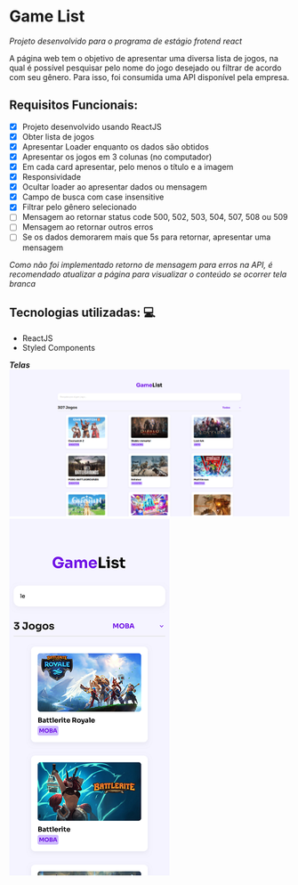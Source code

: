 # Game List
*Projeto desenvolvido para o programa de estágio frotend react*

A página web tem o objetivo de apresentar uma diversa lista de jogos, na qual é possível pesquisar pelo nome do jogo desejado ou filtrar de acordo com seu gênero.
Para isso, foi consumida uma API disponível pela empresa.

## Requisitos Funcionais:
- [x] Projeto desenvolvido usando ReactJS
- [x] Obter lista de jogos
- [x] Apresentar Loader enquanto os dados são obtidos
- [x] Apresentar os jogos em 3 colunas (no computador)
- [x] Em cada card apresentar, pelo menos o título e a imagem
- [x] Responsividade
- [x] Ocultar loader ao apresentar dados ou mensagem
- [x] Campo de busca com case insensitive
- [x] Filtrar pelo gênero selecionado
- [ ] Mensagem ao retornar status code 500, 502, 503, 504, 507, 508 ou 509
- [ ] Mensagem ao retornar outros erros
- [ ] Se os dados demorarem mais que 5s para retornar, apresentar uma mensagem

*Como não foi implementado retorno de mensagem para erros na API, é recomendado atualizar a página para visualizar o conteúdo se ocorrer tela branca*

## Tecnologias utilizadas: 💻
* ReactJS
* Styled Components

**_Telas_**
![Home](https://github.com/Jeisianyf/gameList/blob/main/print-home.png)
![Visão em Mobile](https://github.com/Jeisianyf/gameList/blob/main/print-mobile-20.png)

